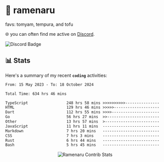 # 🍜 ramenaru
favs: tomyam, tempura, and tofu

🌐 you can often find me active on [Discord](https://discordapp.com/users/503291004200157185).

![Discord Badge](https://dcbadge.vercel.app/api/shield/503291004200157185)

## 📊 Stats

Here's a summary of my recent **`coding`** activities:

<!--START_SECTION:waka-->

```txt
From: 15 May 2023 - To: 18 October 2024

Total Time: 634 hrs 46 mins

TypeScript                 248 hrs 58 mins >>>>>>>>>>---------------   39.22 %
HTML                       129 hrs 46 mins >>>>>--------------------   20.45 %
Dart                       112 hrs 55 mins >>>>---------------------   17.79 %
Go                         56 hrs 27 mins  >>-----------------------   08.89 %
Other                      13 hrs 57 mins  >------------------------   02.20 %
JavaScript                 11 hrs 11 mins  -------------------------   01.76 %
Markdown                   7 hrs 20 mins   -------------------------   01.16 %
CSS                        7 hrs 3 mins    -------------------------   01.11 %
Rust                       6 hrs 44 mins   -------------------------   01.06 %
Bash                       5 hrs 45 mins   -------------------------   00.91 %
```

<!--END_SECTION:waka-->

<div style="text-align: center;">
   <img align="center" src="https://github-readme-streak-stats.herokuapp.com/?user=Ramenaru&theme=dark&card_width=520" alt="Ramenaru Contrib Stats" />
</div>

